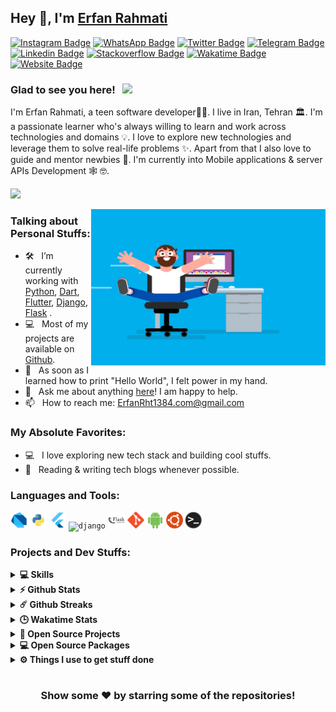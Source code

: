 

## Hey 👋, I'm [Erfan Rahmati](https://github.com/ErfanRht/)


[![Instagram Badge](https://img.shields.io/badge/-Instagram-e4405f?style=flat-square&logo=Instagram&logoColor=white)](https://instagram.com/ErfanRahmatei/)
[![WhatsApp Badge](https://img.shields.io/badge/-Whatsapp-4FCE5D?style=flat-square&logo=Whatsapp&logoColor=white)](https://api.whatsapp.com/send?phone=0989397288246)
[![Twitter Badge](https://img.shields.io/badge/-Twitter-00acee?style=flat-square&logo=Twitter&logoColor=white)](https://twitter.com/Rht____)
[![Telegram Badge](https://img.shields.io/badge/-Telegram-0088cc?style=flat-square&logo=Telegram&logoColor=white)](https://t.me/ErfanRht)
[![Linkedin Badge](https://img.shields.io/badge/-LinkedIn-0e76a8?style=flat-square&logo=Linkedin&logoColor=white)](https://linkedin.com/in/ErfanRahmati)
[![Stackoverflow Badge](https://img.shields.io/badge/-Stackoverflow-FE7A16?style=flat-square&logo=Stackoverflow&logoColor=white)](https://stackoverflow.com/users/14742062/erfanrahmati?tab=profile)
[![Wakatime Badge](https://img.shields.io/badge/-Wakatime-29333A?style=flat-square&logo=Wakatime&logoColor=white)](https://wakatime.com/@ErfanRht)
[![Website Badge](https://img.shields.io/badge/Website-3b5998?style=flat-square&logo=google-chrome&logoColor=white)](https://ErfanRht.github.io/)

### Glad to see you here! &nbsp; ![](https://visitor-badge.glitch.me/badge?page_id=ErfanRht.ErfanRht&style=flat-square&color=0088cc)

I'm Erfan Rahmati, a teen software developer👨‍💻. I live in Iran, Tehran 🏛. I'm a passionate learner who's always willing to learn and work across technologies and domains 💡. I love to explore new technologies and leverage them to solve real-life problems ✨. Apart from that I also love to guide and mentor newbies 👨. I'm currently into Mobile applications & server APIs Development 🕸️  🤓.


[![](https://gitwar.herokuapp.com/badge?username=ErfanRht&label=Gitwar%20Profile%20Score&style=for-the-badge&color=0088cc)](https://gitwar.herokuapp.com/)

<img align="right" height="250" width="375" alt="" src="https://raw.githubusercontent.com/ErfanRht/ErfanRht/main/gifs/coder.gif" />

### Talking about Personal Stuffs:

- 🛠 &nbsp; I’m currently working with [Python](https://www.python.org), [Dart](https://Dart.dev), [Flutter](https://Flutter.dev), [Django](https://www.djangoproject.com), [Flask](https://flask.palletsprojects.com/) .
- 💻 &nbsp; Most of my projects are available on [Github](https://github.com/ErfanRht).
- 👾 &nbsp; As soon as I learned how to print "Hello World", I felt power in my hand.
- 💬 &nbsp; Ask me about anything [here](https://github.com/ErfanRht/ErfanRht/issues)! I am happy to help.
- 📫 &nbsp; How to reach me: ErfanRht1384.com@gmail.com

### My Absolute Favorites:

- 💻 &nbsp; I love exploring new tech stack and building cool stuffs.
- 📰 &nbsp; Reading & writing tech blogs whenever possible.

### Languages and Tools:

<code><img height="27" src="https://raw.githubusercontent.com/github/explore/80688e429a7d4ef2fca1e82350fe8e3517d3494d/topics/dart/dart.png" alt="dart"></code>
<code><img height="27" src="https://raw.githubusercontent.com/github/explore/80688e429a7d4ef2fca1e82350fe8e3517d3494d/topics/python/python.png" alt="python"></code>
<code><img height="27" src="https://raw.githubusercontent.com/github/explore/80688e429a7d4ef2fca1e82350fe8e3517d3494d/topics/flutter/flutter.png" alt="flutter"></code>
<code><img height="27" src="https://cdn.iconscout.com/icon/free/png-256/django-3628732-3029957.png" alt="django"></code>
<code><img height="27" src="https://raw.githubusercontent.com/github/explore/80688e429a7d4ef2fca1e82350fe8e3517d3494d/topics/flask/flask.png" alt="flask"></code>
<code><img height="27" src="https://raw.githubusercontent.com/devicons/devicon/master/icons/git/git-original.svg" alt="git"></code>
<code><img height="27" src="https://raw.githubusercontent.com/github/explore/80688e429a7d4ef2fca1e82350fe8e3517d3494d/topics/android/android.png" alt="android"></code>
<code><img height="27" src="https://raw.githubusercontent.com/github/explore/80688e429a7d4ef2fca1e82350fe8e3517d3494d/topics/ubuntu/ubuntu.png" alt="ubuntu"></code>
<code><img height="27" src="https://raw.githubusercontent.com/github/explore/80688e429a7d4ef2fca1e82350fe8e3517d3494d/topics/terminal/terminal.png" alt="terminal"></code>


### Projects and Dev Stuffs:

<details>
  <summary><b>💻 Skills </b></summary> 
  <br>	
	
[![Python Badge](https://img.shields.io/badge/-Python-3476AA?style=flat-square&logo=Python&logoColor=white)](https://www.python.org/)
[![Dart Badge](https://img.shields.io/badge/-Dart-2CB7F6?style=flat-square&logo=Dart&logoColor=white)](https://dart.dev/)
[![Julia Badge](https://img.shields.io/badge/-Julia-8B549B?style=flat-square&logo=Julia&logoColor=white)](https://dart.dev/)
[![Flutter Badge](https://img.shields.io/badge/-Flutter-45D1FD?style=flat-square&logo=Flutter&logoColor=white)](https://Flutter.dev/)
[![GetX Badge](https://img.shields.io/badge/-GetX-6C00BA?style=flat-square&logo=GetX&logoColor=white)](https://pub.dev/packages/get)
[![Django Badge](https://img.shields.io/badge/-Django-092E20?style=flat-square&logo=Django&logoColor=white)](https://www.djangoproject.com/)
[![Flask Badge](https://img.shields.io/badge/-Flask-000000?style=flat-square&logo=Flask&logoColor=white)](https://flask.palletsprojects.com/en/2.0.x/)
[![WebScraping Badge](https://img.shields.io/badge/-WebScraping-00AE00?style=flat-square&logo=selenium&logoColor=white)](https://www.selenium.dev/)

[![Sqlite Badge](https://img.shields.io/badge/-SQLite-66B9E7?style=flat-square&logo=sqlite&logoColor=white)](https://www.sqlite.org/)
[![MySQL Badge](https://img.shields.io/badge/-MySQL-00618A?style=flat-square&logo=MySQL&logoColor=white)](https://www.mysql.com/)
[![Linux Badge](https://img.shields.io/badge/-Linux-000000?style=flat-square&logo=linux&logoColor=white)](https://www.linux.org/)
[![Git Badge](https://img.shields.io/badge/-Git-F05133?style=flat-square&logo=Git&logoColor=white)](https://git-scm.com/)
[![Docker Badge](https://img.shields.io/badge/-Docker-2496ED?style=flat-square&logo=docker&logoColor=white)](https://www.docker.com/)
[![HTML Badge](https://img.shields.io/badge/-HTML5-E54C21?style=flat-square&logo=HTML5&logoColor=white)](https://html.com/)
[![CSS Badge](https://img.shields.io/badge/-CSS3-2496ED?style=flat-square&logo=CSS3&logoColor=white)](https://developer.mozilla.org/en-US/docs/Web/CSS)
[![SCSS Badge](https://img.shields.io/badge/-SCSS-2496ED?style=flat-square&logo=SASS&logoColor=white)](https://sass-lang.com/)

[![JSON Badge](https://img.shields.io/badge/-JSON-723FFF?style=flat-square&logo=JSON&logoColor=white)](https://www.json.org/)
[![YAML Badge](https://img.shields.io/badge/-YAML-0067A2?style=flat-square&logo=YAML&logoColor=white)](https://yaml.org/)
[![RegEx Badge](https://img.shields.io/badge/-RegEx-FD5900?style=flat-square&logo=RegEx&logoColor=white)](https://en.wikipedia.org/wiki/Regular_expression)
    </br>
</details>

<details>	
  <summary><b>⚡ Github Stats</b></summary>

<img height="180em" src="https://github-readme-stats.vercel.app/api?username=ErfanRht&show_icons=true&hide_border=true&&count_private=true&include_all_commits=true" />
<img height="180em" src="https://github-readme-stats.vercel.app/api/top-langs/?username=ErfanRht&hide=javascript,css&exclude_repo=KNN-Image-Classification&show_icons=true&hide_border=true&layout=compact&langs_count=8"/>
</details>


<details>	
  <summary><b>☄️ Github Streaks</b></summary>

<img height="180em" src="https://github-readme-streak-stats.herokuapp.com/?user=ErfanRht&hide_border=true&count_private=true" />
</details>

<details>	
  <summary><b>🕒 Wakatime Stats</b></summary>

<img height="220em" src="https://github-readme-stats.vercel.app/api/wakatime?username=ErfanRht&layout=compact&langs_count=8" />
</details>

<details>
  <summary><b>🚀 Open Source Projects</b></summary>

  <br />
  <table>
    <thead align="center">
      <tr border: none;>
        <td><b>💻 Projects</b></td>
        <td><b>🌟 Stars</b></td>
        <td><b>🍴 Forks</b></td>
        <td><b>🐛 Issues</b></td>
        <td><b>🔔 Pull Requests</b></td>
        <td><b>👨‍💻 Language</b></td>
      </tr>
    </thead>
    <tbody>
	<tr>
	<td><a href="https://github.com/ErfanRht/Tasker"><b>📱 Tasker</b></a></td>
        <td><img alt="Stars" src="https://img.shields.io/github/stars/ErfanRht/Tasker?style=flat-square&labelColor=343b41"/></td>
        <td><img alt="Forks" src="https://img.shields.io/github/forks/ErfanRht/Tasker?style=flat-square&labelColor=343b41"/></td>
        <td><img alt="Issues" src="https://img.shields.io/github/issues/ErfanRht/Tasker?style=flat-square"/></td>
        <td><img alt="Pull Requests" src="https://img.shields.io/github/issues-pr/ErfanRht/Tasker?style=flat-square"/></td>
        <td><img alt="Language" src="https://img.shields.io/github/languages/top/ErfanRht/Tasker?style=flat-square"/></td>
      </tr>
	<tr>
	<td><a href="https://github.com/ErfanRht/Ghods-highschool"><b>💻 Ghods-highschool</b></a></td>
        <td><img alt="Stars" src="https://img.shields.io/github/stars/ErfanRht/Ghods-highschool?style=flat-square&labelColor=343b41"/></td>
        <td><img alt="Forks" src="https://img.shields.io/github/forks/ErfanRht/Ghods-highschool?style=flat-square&labelColor=343b41"/></td>
        <td><img alt="Issues" src="https://img.shields.io/github/issues/ErfanRht/Ghods-highschool?style=flat-square"/></td>
        <td><img alt="Pull Requests" src="https://img.shields.io/github/issues-pr/ErfanRht/Ghods-highschool?style=flat-square"/></td>
        <td><img alt="Language" src="https://img.shields.io/github/languages/top/ErfanRht/Ghods-highschool?style=flat-square"/></td>
      </tr>
	<tr>
	<td><a href="https://github.com/ErfanRht/Tic-Tac-Toe"><b>📱 Tic-Tac-Toe</b></a></td>
        <td><img alt="Stars" src="https://img.shields.io/github/stars/ErfanRht/Tic-Tac-Toe?style=flat-square&labelColor=343b41"/></td>
        <td><img alt="Forks" src="https://img.shields.io/github/forks/ErfanRht/Tic-Tac-Toe?style=flat-square&labelColor=343b41"/></td>
        <td><img alt="Issues" src="https://img.shields.io/github/issues/ErfanRht/Tic-Tac-Toe?style=flat-square"/></td>
        <td><img alt="Pull Requests" src="https://img.shields.io/github/issues-pr/ErfanRht/Tic-Tac-Toe?style=flat-square"/></td>
        <td><img alt="Language" src="https://img.shields.io/github/languages/top/ErfanRht/Tic-Tac-Toe?style=flat-square"/></td>
      </tr>
       <tr>
	<td><a href="https://github.com/ErfanRht/BMI-calculator"><b>📱 BMI-calculator</b></a></td>
        <td><img alt="Stars" src="https://img.shields.io/github/stars/ErfanRht/BMI-calculator?style=flat-square&labelColor=343b41"/></td>
        <td><img alt="Forks" src="https://img.shields.io/github/forks/ErfanRht/BMI-calculator?style=flat-square&labelColor=343b41"/></td>
        <td><img alt="Issues" src="https://img.shields.io/github/issues/ErfanRht/BMI-calculator?style=flat-square"/></td>
        <td><img alt="Pull Requests" src="https://img.shields.io/github/issues-pr/ErfanRht/BMI-calculator?style=flat-square"/></td>
        <td><img alt="Language" src="https://img.shields.io/github/languages/top/ErfanRht/BMI-calculator?style=flat-square"/></td>
      </tr>
      <tr>
	<td><a href="https://github.com/ErfanRht/Sudo-Wallpapers"><b>📷 Sudo-Wallpapers</b></a></td>
        <td><img alt="Stars" src="https://img.shields.io/github/stars/ErfanRht/Sudo-Wallpapers?style=flat-square&labelColor=343b41"/></td>
        <td><img alt="Forks" src="https://img.shields.io/github/forks/ErfanRht/Sudo-Wallpapers?style=flat-square&labelColor=343b41"/></td>
        <td><img alt="Issues" src="https://img.shields.io/github/issues/ErfanRht/Sudo-Wallpapers?style=flat-square"/></td>
        <td><img alt="Pull Requests" src="https://img.shields.io/github/issues-pr/ErfanRht/Sudo-Wallpapers?style=flat-square"/></td>
        <td><img alt="Language" src="https://img.shields.io/github/languages/top/ErfanRht/Sudo-Wallpapers?style=flat-square"/></td>
      </tr>
      <tr>
	<td><a href="https://github.com/ErfanRht/My-Personal-Website"><b>👤 My-Personal-Website</b></a></td>
        <td><img alt="Stars" src="https://img.shields.io/github/stars/ErfanRht/My-Personal-Website?style=flat-square&labelColor=343b41"/></td>
        <td><img alt="Forks" src="https://img.shields.io/github/forks/ErfanRht/My-Personal-Website?style=flat-square&labelColor=343b41"/></td>
        <td><img alt="Issues" src="https://img.shields.io/github/issues/ErfanRht/My-Personal-Website?style=flat-square"/></td>
        <td><img alt="Pull Requests" src="https://img.shields.io/github/issues-pr/ErfanRht/My-Personal-Website?style=flat-square"/></td>
        <td><img alt="Language" src="https://img.shields.io/github/languages/top/ErfanRht/My-Personal-Website?style=flat-square"/></td>
      </tr>
      <tr>
	<td><a href="https://github.com/ErfanRht/Spammer"><b>💬 Spammer</b></a></td>
        <td><img alt="Stars" src="https://img.shields.io/github/stars/ErfanRht/Spammer?style=flat-square&labelColor=343b41"/></td>
        <td><img alt="Forks" src="https://img.shields.io/github/forks/ErfanRht/Spammer?style=flat-square&labelColor=343b41"/></td>
        <td><img alt="Issues" src="https://img.shields.io/github/issues/ErfanRht/Spammer?style=flat-square"/></td>
        <td><img alt="Pull Requests" src="https://img.shields.io/github/issues-pr/ErfanRht/Spammer?style=flat-square"/></td>
        <td><img alt="Language" src="https://img.shields.io/github/languages/top/ErfanRht/Spammer?style=flat-square"/></td>
      </tr>
    </tbody>
  </table>
  <br />
</details>

<details>
  <summary><b>💻 Open Source Packages</b></summary>

  <br />
  <table>
    <thead align="center">
      <tr border: none;>
        <td><b>💻 Packages</b></td>
        <td><b>🌟 Stars</b></td>
        <td><b>🍴 Forks</b></td>
        <td><b>🐛 Issues</b></td>
        <td><b>🔔 Pull Requests</b></td>
        <td><b>👨‍💻 Language</b></td>
      </tr>
    </thead>
    <tbody>
      <tr>
	<td><a href="https://github.com/ErfanRht/flutter_advanced_button"><b>📱 flutter_advanced_button</b></a></td>
        <td><img alt="Stars" src="https://img.shields.io/github/stars/ErfanRht/flutter_advanced_button?style=flat-square&labelColor=343b41"/></td>
        <td><img alt="Forks" src="https://img.shields.io/github/forks/ErfanRht/flutter_advanced_button?style=flat-square&labelColor=343b41"/></td>
        <td><img alt="Issues" src="https://img.shields.io/github/issues/ErfanRht/flutter_advanced_button?style=flat-square"/></td>
        <td><img alt="Pull Requests" src="https://img.shields.io/github/issues-pr/ErfanRht/flutter_advanced_button?style=flat-square"/></td>
        <td><img alt="Language" src="https://img.shields.io/badge/-Flutter%20package-2CB7F6?style=flat-square&logo=Flutter&logoColor=white"/></td>
      </tr>
      <tr>
	<td><a href="https://github.com/ErfanRht/fake-persian-name"><b>💻 fake-persian-name</b></a></td>
        <td><img alt="Stars" src="https://img.shields.io/github/stars/ErfanRht/fake-persian-name?style=flat-square&labelColor=343b41"/></td>
        <td><img alt="Forks" src="https://img.shields.io/github/forks/ErfanRht/fake-persian-name?style=flat-square&labelColor=343b41"/></td>
        <td><img alt="Issues" src="https://img.shields.io/github/issues/ErfanRht/fake-persian-name?style=flat-square"/></td>
        <td><img alt="Pull Requests" src="https://img.shields.io/github/issues-pr/ErfanRht/fake-persian-name?style=flat-square"/></td>
        <td><img alt="Language" src="https://img.shields.io/badge/-Python%20library-3476AA?style=flat-square&logo=Python&logoColor=white"/></td>
      </tr>
    </tbody>
  </table>
  <br />
</details>
 
<details>	
  <br />
  <summary><b>⚙️ Things I use to get stuff done</b></summary>
  	<ul>
  	    <li><b>OS:</b> Ubuntu 20.04</li>
	    <li><b>Laptop: </b> Lenovo Z51 (i7)
  	    <li><b>Browser: </b> Chorme Web Browser</li>
	    <li><b>Terminal: </b> ZSH: Oh My Zsh (PowerLevel10k)</li>
	    <li><b>Editor:</b> VSCode - The best editor out there.</li>
	    <li><b>To Stay Updated:</b> Dev.to, Medium, Virgool, Instagram and Twitter.</li>
	    <br />
	    👨🏻‍💻 See my desktop screenshot <a href="./images/desktop/my-desktop.png">Here</a>!
	
</details>

#

<div align="center">

### Show some ❤️ by starring some of the repositories!

</div>
